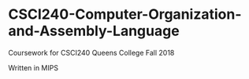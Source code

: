 # CSCI240-Computer-Organization-and-Assembly-Language
Coursework for CSCI240 Queens College Fall 2018

Written in MIPS
